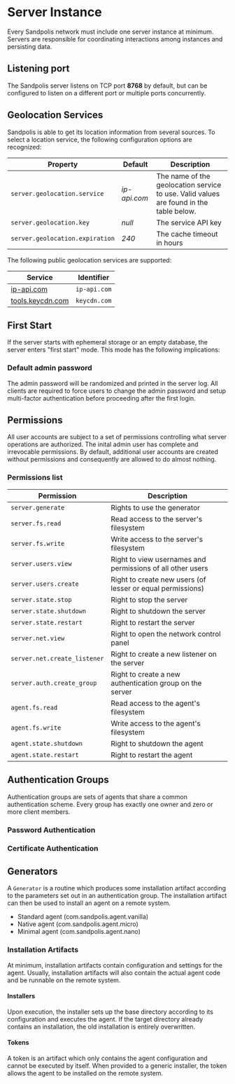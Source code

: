 # Server Instance
Every Sandpolis network must include one server instance at minimum. Servers are
responsible for coordinating interactions among instances and persisting data.

## Listening port
The Sandpolis server listens on TCP port **8768** by default, but can be configured
to listen on a different port or multiple ports concurrently.

## Geolocation Services
Sandpolis is able to get its location information from several sources. To select
a location service, the following configuration options are recognized:

| Property                        | Default      | Description                                                                            |
|---------------------------------|--------------|----------------------------------------------------------------------------------------|
| `server.geolocation.service`    | *ip-api.com* | The name of the geolocation service to use. Valid values are found in the table below. |
| `server.geolocation.key`        | *null*       | The service API key                                                                    |
| `server.geolocation.expiration` | *240*        | The cache timeout in hours                                                             |

The following public geolocation services are supported:

| Service    | Identifier |
|------------|------------|
| <a href="https://ip-api.com" target="_blank">ip-api.com</a> | `ip-api.com` |
| <a href="https://tools.keycdn.com/geo" target="_blank">tools.keycdn.com</a> | `keycdn.com` |

## First Start
If the server starts with ephemeral storage or an empty database, the server enters
"first start" mode. This mode has the following implications:

### Default admin password
The admin password will be randomized and printed in the server log. All clients
are required to force users to change the admin password and setup multi-factor
authentication before proceeding after the first login.

## Permissions
All user accounts are subject to a set of permissions controlling what server
operations are authorized. The inital admin user has complete and irrevocable
permissions. By default, additional user accounts are created without permissions
and consequently are allowed to do almost nothing.

### Permissions list

| Permission                   | Description                                                                                              |
|------------------------------|----------------------------------------------------------------------------------------------------------|
| `server.generate`            | Rights to use the generator                                                                              |
| `server.fs.read`             | Read access to the server's filesystem                                                                   |
| `server.fs.write`            | Write access to the server's filesystem                                                                  |
| `server.users.view`          | Right to view usernames and permissions of all other users                                               |
| `server.users.create`        | Right to create new users (of lesser or equal permissions)                                               |
| `server.state.stop`          | Right to stop the server                                                                                 |
| `server.state.shutdown`      | Right to shutdown the server                                                                             |
| `server.state.restart`       | Right to restart the server                                                                              |
| `server.net.view`            | Right to open the network control panel                                                                  |
| `server.net.create_listener` | Right to create a new listener on the server                                                             |
| `server.auth.create_group`   | Right to create a new authentication group on the server                                                 |
| `agent.fs.read`              | Read access to the agent's filesystem                                                                    |
| `agent.fs.write`             | Write access to the agent's filesystem                                                                   |
| `agent.state.shutdown`       | Right to shutdown the agent                                                                              |
| `agent.state.restart`        | Right to restart the agent                                                                               |

## Authentication Groups
Authentication groups are sets of agents that share a common authentication scheme.
Every group has exactly one owner and zero or more client members.

### Password Authentication
### Certificate Authentication

## Generators
A `Generator` is a routine which produces some installation artifact according
to the parameters set out in an authentication group. The installation artifact
can then be used to install an agent on a remote system.

- Standard agent (com.sandpolis.agent.vanilla)
- Native agent (com.sandpolis.agent.micro)
- Minimal agent (com.sandpolis.agent.nano)

### Installation Artifacts
At minimum, installation artifacts contain configuration and settings for the agent. Usually, installation artifacts will also contain the actual agent code and be runnable on the remote system.

#### Installers
Upon execution, the installer sets up the base directory according to its configuration and executes the agent. If the target directory already contains an installation, the old installation is entirely overwritten.
	
#### Tokens
A token is an artifact which only contains the agent configuration and cannot be executed by itself. When provided to a generic installer, the token allows the agent to be installed on the remote system.
